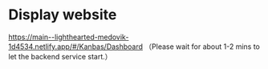 # Display website

https://main--lighthearted-medovik-1d4534.netlify.app/#/Kanbas/Dashboard
（Please wait for about 1-2 mins to let the backend service start.）

